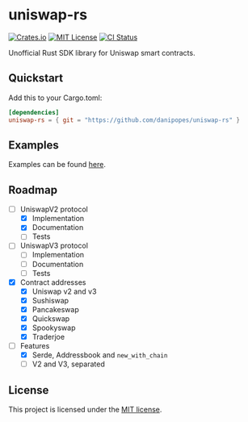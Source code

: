 # uniswap-rs

[![Crates.io][crates-badge]][crates-url]
[![MIT License][mit-badge]][mit-url]
[![CI Status][actions-badge]][actions-url]

[crates-badge]: https://img.shields.io/crates/v/uniswap-rs.svg
[crates-url]: https://crates.io/crates/uniswap-rs
[mit-badge]: https://img.shields.io/badge/license-MIT-blue.svg
[mit-url]: https://github.com/danipopes/uniswap-rs/blob/master/LICENSE
[actions-badge]: https://github.com/danipopes/uniswap-rs/workflows/CI/badge.svg
[actions-url]: https://github.com/danipopes/uniswap-rs/actions?query=workflow%3ACI+branch%3Amaster

Unofficial Rust SDK library for Uniswap smart contracts.

## Quickstart

Add this to your Cargo.toml:

```toml
[dependencies]
uniswap-rs = { git = "https://github.com/danipopes/uniswap-rs" }
```

## Examples

Examples can be found [here][examples].

[examples]: https://github.com/danipopes/uniswap-rs/tree/master/examples

## Roadmap

-   [ ] UniswapV2 protocol
    -   [x] Implementation
    -   [x] Documentation
    -   [ ] Tests
-   [ ] UniswapV3 protocol
    -   [ ] Implementation
    -   [ ] Documentation
    -   [ ] Tests
-   [x] Contract addresses
    -   [x] Uniswap v2 and v3
    -   [x] Sushiswap
    -   [x] Pancakeswap
    -   [x] Quickswap
    -   [x] Spookyswap
    -   [x] Traderjoe
-   [ ] Features
    -   [x] Serde, Addressbook and `new_with_chain`
    -   [ ] V2 and V3, separated

## License

This project is licensed under the [MIT license](https://github.com/danipopes/uniswap-rs/blob/master/LICENSE).
